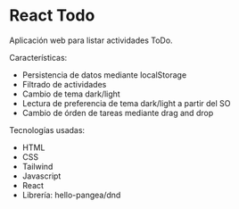 # React Todo

Aplicación web para listar actividades ToDo.

Características:

- Persistencia de datos mediante localStorage
- Filtrado de actividades
- Cambio de tema dark/light
- Lectura de preferencia de tema dark/light a partir del SO
- Cambio de órden de tareas mediante drag and drop

Tecnologías usadas:

- HTML
- CSS
- Tailwind
- Javascript
- React
- Librería: hello-pangea/dnd
